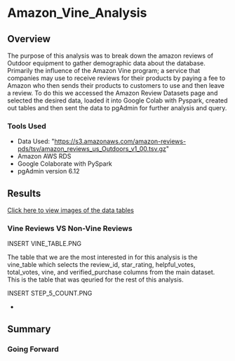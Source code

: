 # Amazon_Vine_Analysis

## Overview

The purpose of this analysis was to break down the amazon reviews of Outdoor equipment to gather demographic data about the database. Primarily the influence of the Amazon Vine program; a service that companies may use to receive reviews for their products by paying a fee to Amazon who then sends their products to customers to use and then leave a review. To do this we accessed the Amazon Review Datasets page and selected the desired data, loaded it into Google Colab with Pyspark, created out tables and then sent the data to pgAdmin for further analysis and query.

### Tools Used

* Data Used: "https://s3.amazonaws.com/amazon-reviews-pds/tsv/amazon_reviews_us_Outdoors_v1_00.tsv.gz"
* Amazon AWS RDS
* Google Colaborate with PySpark
* pgAdmin version 6.12

## Results

<a href="https://github.com/cmason1996/Amazon_Vine_Analysis/tree/main/Images" target="_blank">Click here to view images of the data tables</a>

### Vine Reviews VS Non-Vine Reviews

INSERT VINE_TABLE.PNG

The table that we are the most interested in for this analysis is the vine_table which selects the review_id, star_rating, helpful_votes, total_votes, vine, and verified_purchase columns from the main dataset. This is the table that was qeuried for the rest of this analysis.

INSERT STEP_5_COUNT.PNG

*


## Summary

### Going Forward 